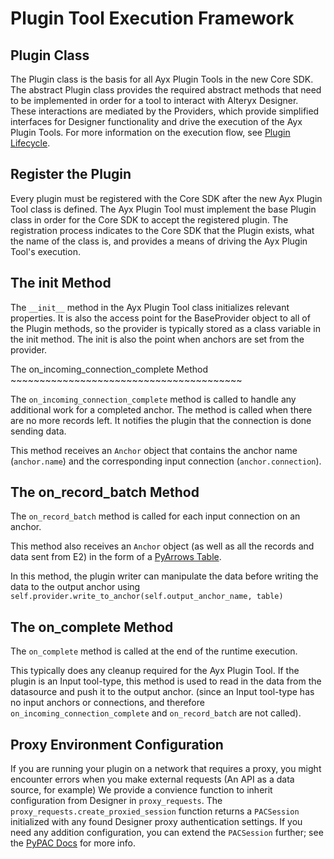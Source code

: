 Plugin Tool Execution Framework
===============================

Plugin Class
------------

The Plugin class is the basis for all Ayx Plugin Tools in the new Core
SDK. The abstract Plugin class provides the required abstract methods
that need to be implemented in order for a tool to interact with Alteryx
Designer. These interactions are mediated by the Providers, which
provide simplified interfaces for Designer functionality and drive the
execution of the Ayx Plugin Tools. For more information on the execution
flow, see [Plugin
Lifecycle](https://extensibility.pages.git.alteryx.com/ayx-sdks/plugin_lifecycle.html).

Register the Plugin
-------------------

Every plugin must be registered with the Core SDK after the new Ayx
Plugin Tool class is defined. The Ayx Plugin Tool must implement the
base Plugin class in order for the Core SDK to accept the registered
plugin. The registration process indicates to the Core SDK that the
Plugin exists, what the name of the class is, and provides a means of
driving the Ayx Plugin Tool\'s execution.

The init Method
---------------

The `__init__` method in the Ayx Plugin Tool class initializes relevant
properties. It is also the access point for the BaseProvider object to
all of the Plugin methods, so the provider is typically stored as a
class variable in the init method. The init is also the point when
anchors are set from the provider.

The on\_incoming\_connection\_complete Method
\~\~\~\~\~\~\~\~\~\~\~\~\~\~\~\~\~\~\~\~\~\~\~\~\~\~\~\~\~\~\~\~\~\~\~\~\~\~\~\~

The `on_incoming_connection_complete` method is called to handle any
additional work for a completed anchor. The method is called when there
are no more records left. It notifies the plugin that the connection is
done sending data.

This method receives an `Anchor` object that contains the anchor name
(`anchor.name`) and the corresponding input connection
(`anchor.connection`).

The on\_record\_batch Method
----------------------------

The `on_record_batch` method is called for each input connection on an
anchor.

This method also receives an `Anchor` object (as well as all the records
and data sent from E2) in the form of a [PyArrows
Table](https://arrow.apache.org/docs/python/generated/pyarrow.Table.html).

In this method, the plugin writer can manipulate the data before writing
the data to the output anchor using
`self.provider.write_to_anchor(self.output_anchor_name, table)`

The on\_complete Method
-----------------------

The `on_complete` method is called at the end of the runtime execution.

This typically does any cleanup required for the Ayx Plugin Tool. If the
plugin is an Input tool-type, this method is used to read in the data
from the datasource and push it to the output anchor. (since an Input
tool-type has no input anchors or connections, and therefore
`on_incoming_connection_complete` and `on_record_batch` are not called).

Proxy Environment Configuration
-------------------------------

If you are running your plugin on a network that requires a proxy, you
might encounter errors when you make external requests (An API as a data
source, for example) We provide a convience function to inherit
configuration from Designer in `proxy_requests`. The
`proxy_requests.create_proxied_session` function returns a `PACSession`
initialized with any found Designer proxy authentication settings. If
you need any addition configuration, you can extend the `PACSession`
further; see the [PyPAC Docs](https://pypac.readthedocs.io/en/latest/)
for more info.
